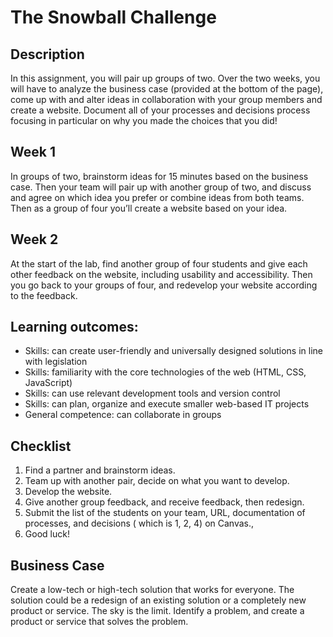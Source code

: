 # The Snowball Challenge

## Description
In this assignment, you will pair up groups of two. Over the two weeks, you will have to analyze the 
business case (provided at the bottom of the page), come up with and alter ideas in collaboration with 
your group members and create a website. Document all of your processes and decisions process 
focusing in particular on why you made the choices that you did!

## Week 1
In groups of two, brainstorm ideas for 15 minutes based on the business case. Then your team will pair 
up with another group of two, and discuss and agree on which idea you prefer or combine ideas from 
both teams. Then as a group of four you’ll create a website based on your idea.

## Week 2
At the start of the lab, find another group of four students and give each other feedback on the website, 
including usability and accessibility. Then you go back to your groups of four, and redevelop your website 
according to the feedback. 

## Learning outcomes:
* Skills: can create user-friendly and universally designed solutions in line with legislation
* Skills: familiarity with the core technologies of the web (HTML, CSS, JavaScript)
* Skills: can use relevant development tools and version control
* Skills: can plan, organize and execute smaller web-based IT projects
* General competence: can collaborate in groups

## Checklist
1. Find a partner and brainstorm ideas.
2. Team up with another pair, decide on what you want to develop.
3. Develop the website.
4. Give another group feedback, and receive feedback, then redesign.
5. Submit the list of the students on your team, URL, documentation of processes, and decisions ( 
which is 1, 2, 4) on Canvas.,
6. Good luck!

## Business Case
Create a low-tech or high-tech solution that works for everyone. The solution could be a redesign of an 
existing solution or a completely new product or service. The sky is the limit. Identify a problem, and 
create a product or service that solves the problem.
